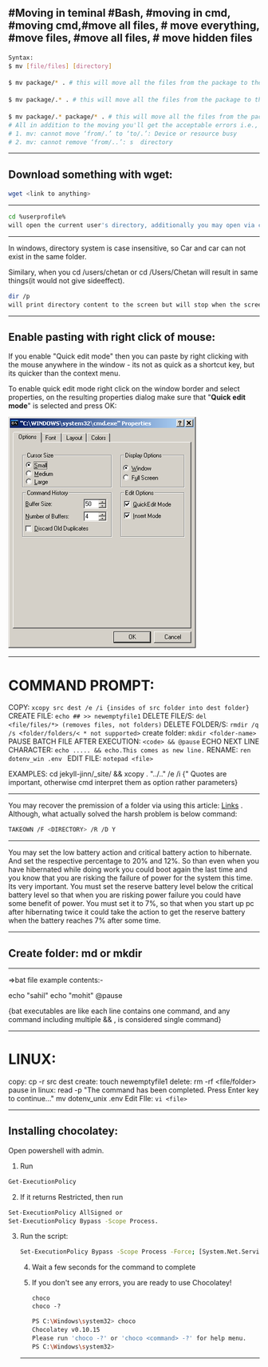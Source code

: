 ## #Moving in teminal #Bash, #moving in cmd, #moving cmd,#move all files, # move everything, #move files, #move all files, # move hidden files 

```bash
Syntax:
$ mv [file/files] [directory]

$ mv package/* . # this will move all the files from the package to the current directory(except the files starting with .)

$ mv package/.* . # this will move all the files from the package to the current directory(only the files starting with .)

$ mv package/.* package/* . # this will move all the files from the package to the current directory (includes ALL FILES).
# All in addition to the moving you'll get the acceptable errors i.e.,
# 1. mv: cannot move ‘from/.’ to ‘to/.’: Device or resource busy
# 2. mv: cannot remove ‘from/..’: s  directory
```

***

## Download something with wget:

```bash
wget <link to anything>
```



***

```bash
cd %userprofile%
will open the current user's directory, additionally you may open via cd /users/chetan
```



***



In windows, directory system is case insensitive, so Car and car can not exist in the same folder.

Similary, when you cd /users/chetan or cd /Users/Chetan will result in same things(it would not give sideeffect).

```bash
dir /p
will print directory content to the screen but will stop when the screen is filled.
```



***

## Enable pasting with right click of mouse:

If you enable "Quick edit mode" then you can paste by right clicking with the mouse anywhere in the window - its not as quick as a shortcut key, but its quicker than the context menu.

To enable quick edit mode right click on the window border and select properties, on the resulting properties dialog make sure that "**Quick edit mode**" is selected and press OK:

![Screenshot of the properties dialog](ft1L6.png)

***

# COMMAND PROMPT:

COPY: `xcopy src dest /e /i {insides of src folder into dest folder}`
CREATE FILE: `echo ## >> newemptyfile1`
DELETE FILE/S: `del <file/files/*> (removes files, not folders)`
DELETE FOLDER/S: `rmdir /q /s <folder/folders/< * not supported>`
create folder: `mkdir <folder-name>`
PAUSE BATCH FILE AFTER EXECUTION: `<code> && @pause`
ECHO NEXT LINE CHARACTER: `echo ..... && echo.This comes as new line.`
RENAME: `ren dotenv_win .env `
EDIT FILE: `notepad <file>`

EXAMPLES: 
cd jekyll-jinn/_site/ && xcopy . "../.." /e /i {" Quotes are important, otherwise cmd interpret them as option rather parameters}

***

You may recover the premission of a folder via using this article: [Links](https://answers.microsoft.com/en-us/windows/forum/windows_8-files/you-dont-currently-have-permission-to-access-this/2cc4abe2-41ea-4023-b594-104c3b9e9f4d?auth=1) . Although, what actually solved the harsh problem is below command:

```bash
TAKEOWN /F <DIRECTORY> /R /D Y
```

***

You may set the low battery action and critical battery action to hibernate. And set the respective percentage to 20% and 12%. So than even when you have hibernated while doing work you  could boot again the last time and you know that you are risking the failure of power for the system this time. Its very important. You must set the reserve battery level below the critical battery level so that when you are risking power failure you could have some benefit of power. You must set it to 7%, so that when you start up pc after hibernating twice it could take the action to get the reserve battery when the battery reaches 7% after some time.

***

## Create folder: md or mkdir

***

=>bat file example contents:-

echo "sahil"
echo "mohit"
@pause

{bat executables are like each line contains one command, and any command including multiple && , is considered single command}

__________________________________________________________
# LINUX:

copy: cp -r src dest
create: touch newemptyfile1
delete: rm -rf <file/folder>
pause in linux: read -p "The command has been completed. Press Enter  key to continue..."
 mv dotenv_unix .env 
Edit FIle: `vi <file>`

***

## Installing chocolatey:

Open powershell with admin.

1. Run 

```bash
Get-ExecutionPolicy
```

2. If it returns Restricted, then run 

```bash
Set-ExecutionPolicy AllSigned or 
Set-ExecutionPolicy Bypass -Scope Process.
```

3. Run the script:

   ```bash
   Set-ExecutionPolicy Bypass -Scope Process -Force; [System.Net.ServicePointManager]::SecurityProtocol = [System.Net.ServicePointManager]::SecurityProtocol -bor 3072; iex ((New-Object System.Net.WebClient).DownloadString('https://chocolatey.org/install.ps1'))
   ```

   4. Wait a few seconds for the command to complete

   5. If you don't see any errors, you are ready to use Chocolatey! 

      ```
      choco
      choco -?
      ```

      ```bash 
      PS C:\Windows\system32> choco
      Chocolatey v0.10.15
      Please run 'choco -?' or 'choco <command> -?' for help menu.
      PS C:\Windows\system32>
      ```

      

   ***

   